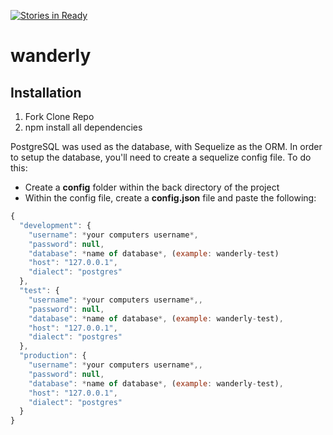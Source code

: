 [![Stories in Ready](https://badge.waffle.io/danbanwo/wanderly.png?label=ready&title=Ready)](https://waffle.io/danbanwo/wanderly)
# wanderly

## Installation

1. Fork Clone Repo
2. npm install all dependencies

PostgreSQL was used as the database, with Sequelize as the ORM.
In order to setup the database, you'll need to create a sequelize config file. To do this:
  * Create a **config** folder within the back directory of the project
  * Within the config file, create a **config.json** file and paste the following:
  ```javascript
  {
    "development": {
      "username": *your computers username*,
      "password": null,
      "database": *name of database*, (example: wanderly-test)
      "host": "127.0.0.1",
      "dialect": "postgres" 
    },
    "test": {
      "username": *your computers username*,,
      "password": null,
      "database": *name of database*, (example: wanderly-test),
      "host": "127.0.0.1",
      "dialect": "postgres"
    },
    "production": {
      "username": *your computers username*,,
      "password": null,
      "database": *name of database*, (example: wanderly-test),
      "host": "127.0.0.1",
      "dialect": "postgres"
    }
  }
  ```

